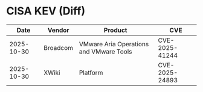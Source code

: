 # CISA KEV (Diff)

| Date | Vendor | Product | CVE |
| ---- | ------ | ------- | --- |
| 2025-10-30 | Broadcom | VMware Aria Operations and VMware Tools | CVE-2025-41244 |
| 2025-10-30 | XWiki | Platform | CVE-2025-24893 |
